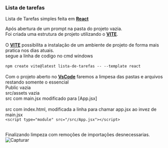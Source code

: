### Lista de tarefas
Lista de Tarefas simples feita em [**React**](https://react.dev/)

Após abertura de um prompt na pasta do projeto vazia.</br> 
Foi criada uma estrutura de projeto utilizando o [**VITE**](https://vitejs.dev/).</br>
</br>
O [**VITE**](https://vitejs.dev/) possibilita a instalação de um ambiente de projeto de forma mais pratica nos dias atuais.</br>
segue a linha de codigo no cmd windows</br>
</br>
`npm create vite@latest lista-de-tarefas -- --template react`</br>
</br>
Com o projeto aberto no [**VsCode**](https://code.visualstudio.com/) faremos a limpesa das pastas e arquivos restando somente o essencial</br>
Public vazia</br>
src/assets vazia</br>
src com main.jsx modificado para [App.jsx]</br>
</br>
src com index.html, modificada a linha para chamar app.jsx ao invez de main.jsx</br>
`<script type="module" src="/src/App.jsx"></script>`</br>
</br>

Finalizando limpeza com remoções de importações desnecessarias.
![Capturar](https://user-images.githubusercontent.com/101286798/230476409-9e2e6221-9c5b-43d4-8761-7e9f26676622.JPG)
